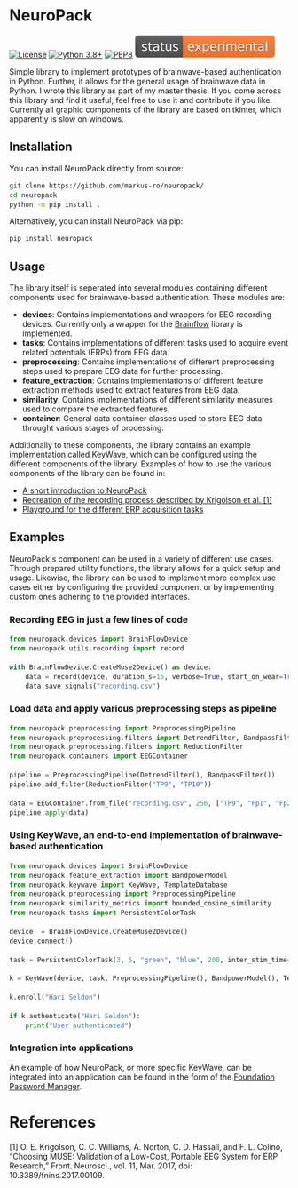 # NeuroPack

[![License](https://img.shields.io/badge/License-BSD_3--Clause-green.svg)](https://opensource.org/licenses/BSD-3-Clause) [![Python 3.8+](https://img.shields.io/badge/python-3.8+-blue.svg)]() [![PEP8](https://img.shields.io/badge/code%20style-pep8-orange.svg)](https://www.python.org/dev/peps/pep-0008/) [![status: experimental](https://github.com/GIScience/badges/raw/master/status/experimental.svg)](https://github.com/GIScience/badges#experimental)

Simple library to implement prototypes of brainwave-based authentication in Python. Further, it allows for the general usage of brainwave data in Python. I wrote this library as part of my master thesis. If you come across this library and find it useful, feel free to use it and contribute if you like. Currently all graphic components of the library are based on tkinter, which apparently is slow on windows.

## Installation
You can install NeuroPack directly from source:
```bash
git clone https://github.com/markus-ro/neuropack/
cd neuropack
python -m pip install .
``` 

Alternatively, you can install NeuroPack via pip:
```bash
pip install neuropack
```

## Usage
The library itself is seperated into several modules containing different components used for brainwave-based authentication.
These modules are:
- **devices**: Contains implementations and wrappers for EEG recording devices. Currently only a wrapper for the [Brainflow](https://brainflow.org/) library is implemented.
- **tasks**: Contains implementations of different tasks used to acquire event related potentials (ERPs) from EEG data.
- **preprocessing**: Contains implementations of different preprocessing steps used to prepare EEG data for further processing.
- **feature_extraction**: Contains implementations of different feature extraction methods used to extract features from EEG data.
- **similarity**: Contains implementations of different similarity measures used to compare the extracted features.
- **container**: General data container classes used to store EEG data throught various stages of processing.

Additionally to these components, the library contains an example implementation called KeyWave, which can be configured using the different components of the library.
Examples of how to use the various components of the library can be found in:
- [A short introduction to NeuroPack](./examples/introduction.ipynb)
- [Recreation of the recording process described by Krigolson et al. [1]](./examples/P300_Krigolson.ipynb)
- [Playground for the different ERP acquisition tasks](./examples/tasks.ipynb)

## Examples
NeuroPack's component can be used in a variety of different use cases. Through prepared utility functions, 
the library allows for a quick setup and usage. Likewise, the library can be used to implement more complex use cases either by configuring the provided component or by implementing custom ones adhering to the provided interfaces.

### Recording EEG in just a few lines of code
```python
from neuropack.devices import BrainFlowDevice
from neuropack.utils.recording import record

with BrainFlowDevice.CreateMuse2Device() as device:
    data = record(device, duration_s=15, verbose=True, start_on_wear=True)
    data.save_signals("recording.csv")
```

### Load data and apply various preprocessing steps as pipeline
```python
from neuropack.preprocessing import PreprocessingPipeline
from neuropack.preprocessing.filters import DetrendFilter, BandpassFilter
from neuropack.preprocessing.filters import ReductionFilter
from neuropack.containers import EEGContainer

pipeline = PreprocessingPipeline(DetrendFilter(), BandpassFilter())
pipeline.add_filter(ReductionFilter("TP9", "TP10"))

data = EEGContainer.from_file("recording.csv", 256, ["TP9", "Fp1", "Fp2", "TP10"])
pipeline.apply(data)
```

### Using KeyWave, an end-to-end implementation of brainwave-based authentication
```python
from neuropack.devices import BrainFlowDevice
from neuropack.feature_extraction import BandpowerModel
from neuropack.keywave import KeyWave, TemplateDatabase
from neuropack.preprocessing import PreprocessingPipeline
from neuropack.similarity_metrics import bounded_cosine_similarity
from neuropack.tasks import PersistentColorTask

device  = BrainFlowDevice.CreateMuse2Device()
device.connect()

task = PersistentColorTask(3, 5, "green", "blue", 200, inter_stim_time=300)

k = KeyWave(device, task, PreprocessingPipeline(), BandpowerModel(), TemplateDatabase(), bounded_cosine_similarity, .75)

k.enroll("Hari Seldon")

if k.authenticate("Hari Seldon"):
    print("User authenticated")
```

### Integration into applications
An example of how NeuroPack, or more specific KeyWave, can be integrated into an application can be found in the form of the [Foundation Password Manager](https://github.com/markus-ro/fpm).

# References
[1] O. E. Krigolson, C. C. Williams, A. Norton, C. D. Hassall, and F. L. Colino, “Choosing MUSE: Validation of a Low-Cost, Portable EEG System for ERP Research,” Front. Neurosci., vol. 11, Mar. 2017, doi: 10.3389/fnins.2017.00109.
